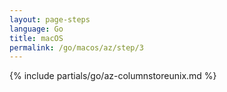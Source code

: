 ```yaml
---
layout: page-steps
language: Go
title: macOS
permalink: /go/macos/az/step/3
---
```


{% include partials/go/az-columnstoreunix.md %}
